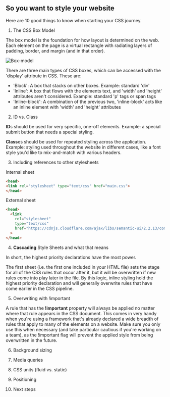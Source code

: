 ## So you want to style your website

Here are 10 good things to know when starting your CSS journey.

1. The CSS Box Model

The box model is the foundation for how layout is determined on the web. Each element on the page is a virtual rectangle with radiating layers of padding, border, and margin (and in that order).

![Box-model](http://cdn.jsears.co/box-model.png "Box-model")

There are three main types of CSS boxes, which can be accessed with the 'display' attribute in CSS. These are:
  
  - 'Block': A box that stacks on other boxes. Example: standard 'div'
  - 'Inline': A box that flows with the elements text, and 'width' and 'height' attributes aren't considered. Example: standard 'p' tags or span tags
  - 'Inline-block': A combination of the previous two, 'inline-block' acts like an inline element with 'width' and 'height' attributes

2. ID vs. Class

**ID**s should be used for very specific, one-off elements. Example: a special submit button that needs a special styling.

**Class**es should be used for repeated styling across the application. Example: styling used throughout the website in different cases, like a font style you'd like to mix-and-match with various headers.

3. Including references to other stylesheets

Internal sheet

```html
<head>
<link rel="stylesheet" type="text/css" href="main.css">
</head>
```

External sheet

```html
<head>
  <link
    rel="stylesheet"
    type="text/css" 
    href="https://cdnjs.cloudflare.com/ajax/libs/semantic-ui/2.2.13/components/modal.css"
  >
</head>
```

4. **Cascading** Style Sheets and what that means

In short, the highest priority declarations have the most power.

The first sheet (i.e. the first one included in your HTML file) sets the stage for all of the CSS rules that occur after it, but it will be overwritten if new rules come into play later in the file. By this logic, inline styling hold the highest priority declaration and will generally overwrite rules that have come earlier in the CSS pipeline.

5. Overwriting with !important

A rule that has the **!important** property will always be applied no matter where that rule appears in the CSS document. This comes in very handy when you're using a framework that's already declared a wide breadth of rules that apply to many of the elements on a website. Make sure you only use this when necessary (and take particular cautious if you're working on a team), as the !important flag will prevent the applied style from being overwritten in the future.

6. Background sizing



7. Media queries

8. CSS units (fluid vs. static)

9. Positioning

10. Next steps
